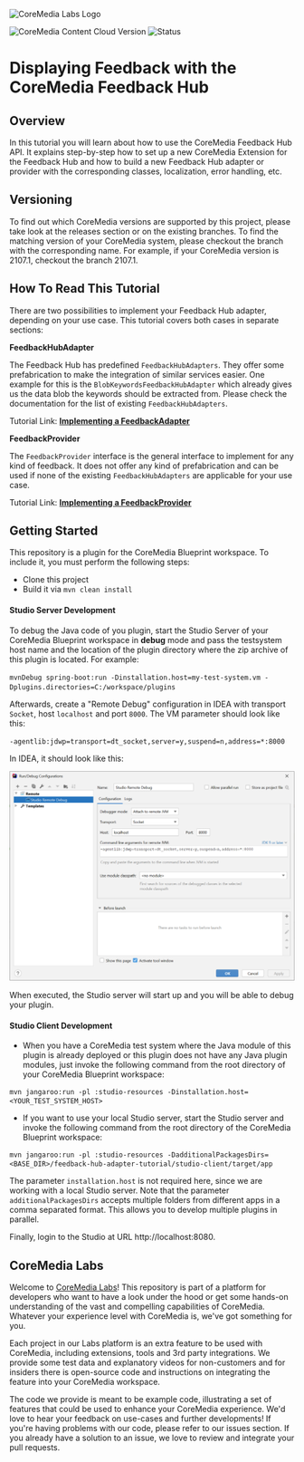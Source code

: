 ![CoreMedia Labs Logo](https://documentation.coremedia.com/badges/banner_coremedia_labs_wide.png "CoreMedia Labs Logo")

![CoreMedia Content Cloud Version](https://img.shields.io/static/v1?message=2104&label=CoreMedia%20Content%20Cloud&style=for-the-badge&labelColor=666666&color=672779 
"This badge shows the CoreMedia version this project is compatible with. 
Please read the versioning section of the project to see what other CoreMedia versions are supported and how to find them."
)
![Status](https://img.shields.io/static/v1?message=active&label=Status&style=for-the-badge&labelColor=666666&color=2FAC66 
"The status badge describes if the project is maintained. Possible values are active and inactive. 
If a project is inactive it means that the development has been discontinued and won't support future CoreMedia versions." 
)


# Displaying Feedback with the CoreMedia Feedback Hub 

## Overview 

In this tutorial you will learn about how to use the CoreMedia Feedback Hub API.
It explains step-by-step how to set up a new CoreMedia Extension for the Feedback Hub
and how to build a new Feedback Hub adapter or provider with the
corresponding classes, localization, error handling, etc.

## Versioning

To find out which CoreMedia versions are supported by this project, 
please take look at the releases section or on the existing branches. 
To find the matching version of your CoreMedia system, please checkout the branch 
with the corresponding name. For example, 
if your CoreMedia version is 2107.1, checkout the branch 2107.1.



## How To Read This Tutorial

There are two possibilities to implement your Feedback Hub adapter, depending
on your use case. This tutorial covers both cases in separate sections: 

**FeedbackHubAdapter**
 
The Feedback Hub has predefined `FeedbackHubAdapters`. They offer some prefabrication
to make the integration of similar services easier. One example for this
is the `BlobKeywordsFeedbackHubAdapter` which already gives us the data blob the keywords 
should be extracted from. Please check the documentation for the list of existing
`FeedbackHubAdapters`. 

Tutorial Link: **[Implementing a FeedbackAdapter](example_adapter.md)**

**FeedbackProvider**

The `FeedbackProvider` interface is the general interface to implement for any
kind of feedback. It does not offer any kind of prefabrication and can be used
if none of the existing `FeedbackHubAdapters` are applicable for your use case.

Tutorial Link: **[Implementing a FeedbackProvider](example_provider.md)**


## Getting Started

This repository is a plugin for the CoreMedia Blueprint workspace.
To include it, you must perform the following steps:

- Clone this project
- Build it via `mvn clean install`


#### Studio Server Development

To debug the Java code of you plugin, start the Studio Server of your CoreMedia Blueprint
workspace in __debug__ mode and pass the testsystem host name and the location
of the plugin directory where the zip archive of this plugin is located.
For example: 

`mvnDebug spring-boot:run -Dinstallation.host=my-test-system.vm -Dplugins.directories=C:/workspace/plugins`

Afterwards, create a "Remote Debug" configuration in IDEA with transport `Socket`,
host `localhost` and port `8000`. The VM parameter should look like this:

`-agentlib:jdwp=transport=dt_socket,server=y,suspend=n,address=*:8000`

In IDEA, it should look like this:

![Feedback Rendering](images/debugging.png "IDEA Debug Configuration")

When executed, the Studio server will start up and you will be able to 
debug your plugin.


#### Studio Client Development

- When you have a CoreMedia test system where the Java module of this plugin is already deployed
or this plugin does not have any Java plugin modules, just invoke the following command
from the root directory of your CoreMedia Blueprint workspace: 

```
mvn jangaroo:run -pl :studio-resources -Dinstallation.host=<YOUR_TEST_SYSTEM_HOST>
```

- If you want to use your local Studio server, start the Studio server
and invoke the following command from the root directory of the CoreMedia Blueprint workspace:

```
mvn jangaroo:run -pl :studio-resources -DadditionalPackagesDirs=<BASE_DIR>/feedback-hub-adapter-tutorial/studio-client/target/app
```

The parameter `installation.host` is not required here, since we are working 
with a local Studio server. Note that the parameter `additionalPackagesDirs` accepts 
multiple folders from different apps in a comma separated format.
This allows you to develop multiple plugins in parallel.

Finally, login to the Studio at URL http://localhost:8080.
    

## CoreMedia Labs

Welcome to [CoreMedia Labs](https://blog.coremedia.com/labs/)! This repository
is part of a platform for developers who want to have a look under the hood or
get some hands-on understanding of the vast and compelling capabilities of
CoreMedia. Whatever your experience level with CoreMedia is, we've got something
for you.

Each project in our Labs platform is an extra feature to be used with CoreMedia,
including extensions, tools and 3rd party integrations. We provide some test
data and explanatory videos for non-customers and for insiders there is
open-source code and instructions on integrating the feature into your
CoreMedia workspace. 

The code we provide is meant to be example code, illustrating a set of features
that could be used to enhance your CoreMedia experience. We'd love to hear your
feedback on use-cases and further developments! If you're having problems with
our code, please refer to our issues section. If you already have a solution to 
an issue, we love to review and integrate your pull requests. 

